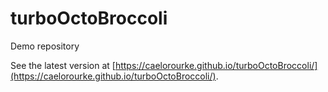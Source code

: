 # turboOctoBroccoli
Demo repository

See the latest version at [https://caelorourke.github.io/turboOctoBroccoli/](https://caelorourke.github.io/turboOctoBroccoli/).